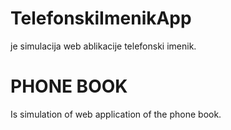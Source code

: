 # TelefonskiImenikApp

je simulacija web ablikacije telefonski imenik.


# PHONE BOOK

Is simulation of web application of the phone book. 
